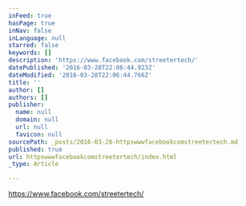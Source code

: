 ```yaml
---
inFeed: true
hasPage: true
inNav: false
inLanguage: null
starred: false
keywords: []
description: 'https://www.facebook.com/streetertech/'
datePublished: '2016-03-28T22:06:44.923Z'
dateModified: '2016-03-28T22:06:44.766Z'
title: ''
author: []
authors: []
publisher:
  name: null
  domain: null
  url: null
  favicon: null
sourcePath: _posts/2016-03-28-httpswwwfacebookcomstreetertech.md
published: true
url: httpswwwfacebookcomstreetertech/index.html
_type: Article

---
```

https://www.facebook.com/streetertech/